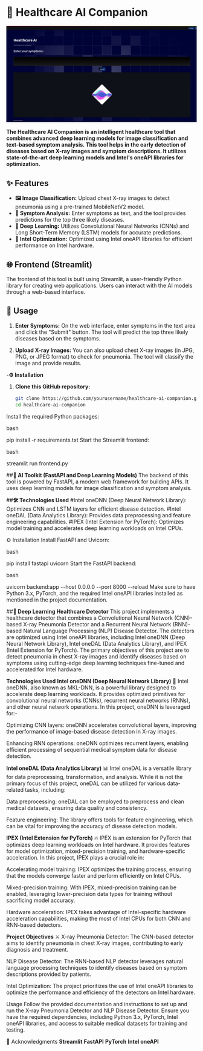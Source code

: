 # 🏥 Healthcare AI Companion

![Frontend of the site](/frontend.jpeg)

**The Healthcare AI Companion is an intelligent healthcare tool that combines advanced deep learning models for image classification and text-based symptom analysis. This tool helps in the early detection of diseases based on X-ray images and symptom descriptions. It utilizes state-of-the-art deep learning models and Intel's oneAPI libraries for optimization.**

## ✨ Features
- **🖼️ Image Classification:** Upload chest X-ray images to detect pneumonia using a pre-trained MobileNetV2 model.
- **💬 Symptom Analysis:** Enter symptoms as text, and the tool provides predictions for the top three likely diseases.
- **🧠 Deep Learning:** Utilizes Convolutional Neural Networks (CNNs) and Long Short-Term Memory (LSTM) models for accurate predictions.
- **🚀 Intel Optimization:** Optimized using Intel oneAPI libraries for efficient performance on Intel hardware.

## 🌐 Frontend (Streamlit)
The frontend of this tool is built using Streamlit, a user-friendly Python library for creating web applications. Users can interact with the AI models through a web-based interface.

## 🚀 Usage
1. **Enter Symptoms:** On the web interface, enter symptoms in the text area and click the "Submit" button. The tool will predict the top three likely diseases based on the symptoms.

2. **Upload X-ray Images:** You can also upload chest X-ray images (in JPG, PNG, or JPEG format) to check for pneumonia. The tool will classify the image and provide results.

-**⚙️ Installation**
1. **Clone this GitHub repository:**

   ```bash
   git clone https://github.com/yourusername/healthcare-ai-companion.git
   cd healthcare-ai-companion

Install the required Python packages:

bash

pip install -r requirements.txt
Start the Streamlit frontend:

bash

streamlit run frontend.py

##**🧰 AI Toolkit (FastAPI and Deep Learning Models)**
The backend of this tool is powered by FastAPI, a modern web framework for building APIs. It uses deep learning models for image classification and symptom analysis.

##**🛠️ Technologies Used**
#Intel oneDNN (Deep Neural Network Library): Optimizes CNN and LSTM layers for efficient disease detection.
#Intel oneDAL (Data Analytics Library): Provides data preprocessing and feature engineering capabilities.
#IPEX (Intel Extension for PyTorch): Optimizes model training and accelerates deep learning workloads on Intel CPUs.


⚙️ Installation
Install FastAPI and Uvicorn:

bash

pip install fastapi uvicorn
Start the FastAPI backend:

bash

uvicorn backend:app --host 0.0.0.0 --port 8000 --reload
Make sure to have Python 3.x, PyTorch, and the required Intel oneAPI libraries installed as mentioned in the project documentation.

##**🧬 Deep Learning Healthcare Detector**
This project implements a healthcare detector that combines a Convolutional Neural Network (CNN)-based X-ray Pneumonia Detector and a Recurrent Neural Network (RNN)-based Natural Language Processing (NLP) Disease Detector. The detectors are optimized using Intel oneAPI libraries, including Intel oneDNN (Deep Neural Network Library), Intel oneDAL (Data Analytics Library), and IPEX (Intel Extension for PyTorch). The primary objectives of this project are to detect pneumonia in chest X-ray images and identify diseases based on symptoms using cutting-edge deep learning techniques fine-tuned and accelerated for Intel hardware.

**Technologies Used**
__Intel oneDNN (Deep Neural Network Library)__ 🧠
Intel oneDNN, also known as MKL-DNN, is a powerful library designed to accelerate deep learning workloads. It provides optimized primitives for convolutional neural networks (CNNs), recurrent neural networks (RNNs), and other neural network operations. In this project, oneDNN is leveraged for:-

Optimizing CNN layers: oneDNN accelerates convolutional layers, improving the performance of image-based disease detection in X-ray images.

Enhancing RNN operations: oneDNN optimizes recurrent layers, enabling efficient processing of sequential medical symptom data for disease detection.

**Intel oneDAL (Data Analytics Library)** 📊
Intel oneDAL is a versatile library for data preprocessing, transformation, and analysis. While it is not the primary focus of this project, oneDAL can be utilized for various data-related tasks, including:

Data preprocessing: oneDAL can be employed to preprocess and clean medical datasets, ensuring data quality and consistency.

Feature engineering: The library offers tools for feature engineering, which can be vital for improving the accuracy of disease detection models.

**IPEX (Intel Extension for PyTorch)** 🔥
IPEX is an extension for PyTorch that optimizes deep learning workloads on Intel hardware. It provides features for model optimization, mixed-precision training, and hardware-specific acceleration. In this project, IPEX plays a crucial role in:

Accelerating model training: IPEX optimizes the training process, ensuring that the models converge faster and perform efficiently on Intel CPUs.

Mixed-precision training: With IPEX, mixed-precision training can be enabled, leveraging lower-precision data types for training without sacrificing model accuracy.

Hardware acceleration: IPEX takes advantage of Intel-specific hardware acceleration capabilities, making the most of Intel CPUs for both CNN and RNN-based detectors.

**Project Objectives** ⚔️
X-ray Pneumonia Detector: The CNN-based detector aims to identify pneumonia in chest X-ray images, contributing to early diagnosis and treatment.

NLP Disease Detector: The RNN-based NLP detector leverages natural language processing techniques to identify diseases based on symptom descriptions provided by patients.

Intel Optimization: The project prioritizes the use of Intel oneAPI libraries to optimize the performance and efficiency of the detectors on Intel hardware.

Usage
Follow the provided documentation and instructions to set up and run the X-ray Pneumonia Detector and NLP Disease Detector. Ensure you have the required dependencies, including Python 3.x, PyTorch, Intel oneAPI libraries, and access to suitable medical datasets for training and testing.


🙏 Acknowledgments
**Streamlit**
**FastAPI**
**PyTorch**
**Intel oneAPI**
